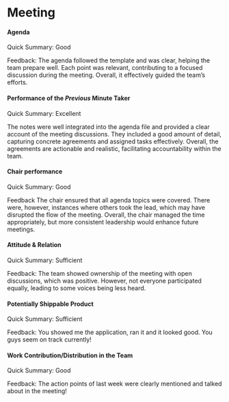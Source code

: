 # Meeting
#### Agenda 
Quick Summary: Good

Feedback: The agenda followed the template and was clear, helping the team prepare well. Each point was relevant, contributing to a focused discussion during the meeting. Overall, it effectively guided the team’s efforts.



#### Performance of the *Previous* Minute Taker

Quick Summary: Excellent

The notes were well integrated into the agenda file and provided a clear account of the meeting discussions. They included a good amount of detail, capturing concrete agreements and assigned tasks effectively. Overall, the agreements are actionable and realistic, facilitating accountability within the team.



#### Chair performance
Quick Summary: Good

Feedback The chair ensured that all agenda topics were covered. There were, however, instances where others took the lead, which may have disrupted the flow of the meeting. Overall, the chair managed the time appropriately, but more consistent leadership would enhance future meetings.



#### Attitude & Relation
Quick Summary: Sufficient

Feedback: The team showed ownership of the meeting with open discussions, which was positive. However, not everyone participated equally, leading to some voices being less heard.



#### Potentially Shippable Product
Quick Summary: Sufficient

Feedback: You showed me the application, ran it and it looked good. You guys seem on track currently!



#### Work Contribution/Distribution in the Team
Quick Summary: Good

Feedback: The action points of last week were clearly mentioned and talked about in the meeting! 


